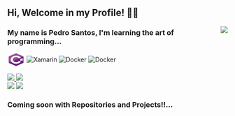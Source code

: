 ## Hi, Welcome in my Profile! 🖐🏽

<img src="https://user-images.githubusercontent.com/66256107/103182834-3fa07100-488d-11eb-9d6f-036149d9c8f3.png" align="right" height="150em" >

### My name is Pedro Santos, I'm learning the art of programming...


<div style="display: inline_block">
 <img align="center" alt="Csharp" height="30" width="40" src="https://raw.githubusercontent.com/devicons/devicon/master/icons/csharp/csharp-original.svg">
  <img align="center" alt="Xamarin" height="30" width="40" src="https://cdn.jsdelivr.net/gh/devicons/devicon/icons/xamarin/xamarin-original.svg"> 
  <img align="center" alt="Docker" height="30" width="40" src="https://cdn.jsdelivr.net/gh/devicons/devicon/icons/docker/docker-original.svg">
<img align="center" alt="Docker" height="30" width="40" src="https://cdn.jsdelivr.net/gh/devicons/devicon/icons/python/python-original.svg">


</div>
<br>

<div>
  <a href="https://github.com/pedrh77">
     <img height="160em" src="https://github-readme-stats.vercel.app/api/top-langs/?username=pedrh77&layout=compact&langs_count=16&theme=dark"/>
     <img height="160em" src="https://github-readme-stats.vercel.app/api?username=pedrh77&show_icons=true&theme=dark&include_all_commits=true&count_private=true"/>
  </a>
</div>
<div>
  <a href = "mailto:Pedrohtth65@gmail.com"><img src="https://img.shields.io/badge/Gmail-D14836?style=for-the-badge&logo=gmail&logoColor=white" target="_blank"></a>
  <a href="https://www.linkedin.com/in/pedros77/" target="_blank"><img src="https://img.shields.io/badge/-LinkedIn-%230077B5?style=for-the-badge&logo=linkedin&logoColor=white" target="_blank"></a>   

</div>

### **Coming soon with Repositories and Projects!!...**
